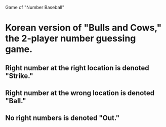 Game of "Number Baseball"

# Korean version of "Bulls and Cows," the 2-player number guessing game.
## Right number at the right location is denoted "Strike."
## Right number at the wrong location is denoted "Ball."
## No right numbers is denoted "Out."
